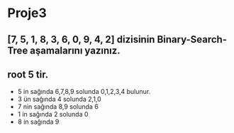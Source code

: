 # Proje3

## [7, 5, 1, 8, 3, 6, 0, 9, 4, 2] dizisinin Binary-Search-Tree aşamalarını yazınız.

## root 5 tir.

-   5 in sağında 6,7,8,9 solunda 0,1,2,3,4 bulunur.
-   3 ün sağında 4 solunda 2,1,0
-   7 nin sağında 8,9 solunda 6
-   1 in sağında 2 solunda 0
-   8 in sağında 9
